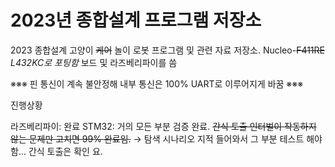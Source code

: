 # 2023년 종합설계 프로그램 저장소
2023 종합설계 고양이 ~~케어~~ 놀이 로봇 프로그램 및 관련 자료 저장소. Nucleo-~~F411RE~~ *L432KC로 포팅함* 보드 및 라즈베리파이를 씀

※※※ 핀 통신이 계속 불안정해 내부 통신은 100% UART로 이루어지게 바꿈 ※※※

진행상황

라즈베리파이: 완료
STM32: 거의 모든 부분 검증 완료. ~~간식 토출 인터벌이 작동하지 않는 문제만 고치면 99% 완료임.~~ → 탐색 시나리오 지적 들어와서 그 부분 테스트 해야 함... 간식 토출은 확인 요.
